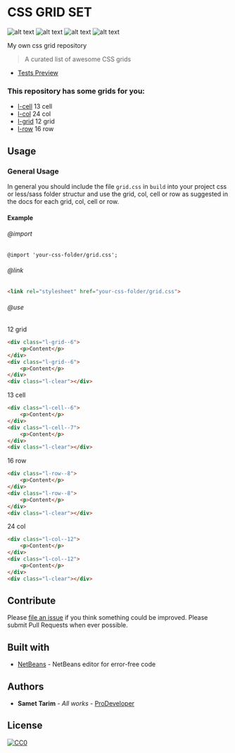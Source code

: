 # CSS GRID SET

![alt text](https://img.shields.io/badge/build-passing-brightgreen.svg "Build passing")
![alt text](https://img.shields.io/badge/css-3.0%20tested-brightgreen.svg "CSS 3.0 tested")
![alt text](https://img.shields.io/badge/license-CCO-blue.svg "CCO 1.0")
![alt text](https://img.shields.io/badge/tests-4%2F4-blue.svg "Tests 4/4")

My own css grid repository

> A curated list of awesome CSS grids

* [Tests Preview](test/img/tests.png)

### This repository has some grids for you:

* [l-cell](partials/_cell.css) 13 cell
* [l-col](partials/_col.css) 24 col
* [l-grid](partials/_grid.css) 12 grid
* [l-row](partials/_row.css) 16 row

## Usage

### General Usage

In general you should include the file `grid.css` in `build` into your 
project css or less/sass folder structur and use the grid, col, cell or row as suggested in the docs for each grid, col, cell or row.

#### Example

###### @import

```less
@import 'your-css-folder/grid.css';
```
###### @link

```html
<link rel="stylesheet" href="your-css-folder/grid.css">
```

###### @use

12 grid
```html
<div class="l-grid--6">
    <p>Content</p>
</div>
<div class="l-grid--6">
    <p>Content</p>
</div>
<div class="l-clear"></div>
```

13 cell
```html
<div class="l-cell--6">
    <p>Content</p>
</div>
<div class="l-cell--7">
    <p>Content</p>
</div>
<div class="l-clear"></div>
```

16 row
```html
<div class="l-row--8">
    <p>Content</p>
</div>
<div class="l-row--8">
    <p>Content</p>
</div>
<div class="l-clear"></div>
```

24 col
```html
<div class="l-col--12">
    <p>Content</p>
</div>
<div class="l-col--12">
    <p>Content</p>
</div>
<div class="l-clear"></div>
```

## Contribute

Please [file an issue](https://github.com/Samettarim/less-mixins/issues) if you
think something could be improved. Please submit Pull Requests when ever
possible.

## Built with

* [NetBeans](https://netbeans.org/) - NetBeans editor for error-free code

## Authors

* **Samet Tarim** - *All works* - [ProDeveloper](https://profiles.wordpress.org/prodeveloper/)

## License

[![CC0](https://licensebuttons.net/p/zero/1.0/88x31.png)](http://creativecommons.org/publicdomain/zero/1.0/)